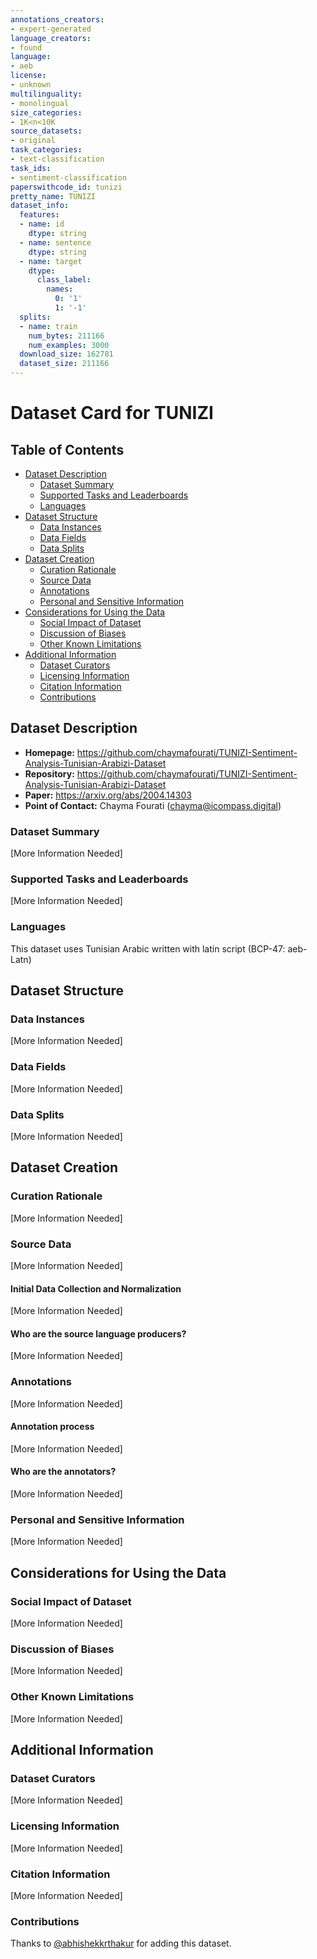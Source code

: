 ```yaml
---
annotations_creators:
- expert-generated
language_creators:
- found
language:
- aeb
license:
- unknown
multilinguality:
- monolingual
size_categories:
- 1K<n<10K
source_datasets:
- original
task_categories:
- text-classification
task_ids:
- sentiment-classification
paperswithcode_id: tunizi
pretty_name: TUNIZI
dataset_info:
  features:
  - name: id
    dtype: string
  - name: sentence
    dtype: string
  - name: target
    dtype:
      class_label:
        names:
          0: '1'
          1: '-1'
  splits:
  - name: train
    num_bytes: 211166
    num_examples: 3000
  download_size: 162781
  dataset_size: 211166
---
```


# Dataset Card for TUNIZI

## Table of Contents
- [Dataset Description](#dataset-description)
  - [Dataset Summary](#dataset-summary)
  - [Supported Tasks and Leaderboards](#supported-tasks-and-leaderboards)
  - [Languages](#languages)
- [Dataset Structure](#dataset-structure)
  - [Data Instances](#data-instances)
  - [Data Fields](#data-fields)
  - [Data Splits](#data-splits)
- [Dataset Creation](#dataset-creation)
  - [Curation Rationale](#curation-rationale)
  - [Source Data](#source-data)
  - [Annotations](#annotations)
  - [Personal and Sensitive Information](#personal-and-sensitive-information)
- [Considerations for Using the Data](#considerations-for-using-the-data)
  - [Social Impact of Dataset](#social-impact-of-dataset)
  - [Discussion of Biases](#discussion-of-biases)
  - [Other Known Limitations](#other-known-limitations)
- [Additional Information](#additional-information)
  - [Dataset Curators](#dataset-curators)
  - [Licensing Information](#licensing-information)
  - [Citation Information](#citation-information)
  - [Contributions](#contributions)

## Dataset Description

- **Homepage:** https://github.com/chaymafourati/TUNIZI-Sentiment-Analysis-Tunisian-Arabizi-Dataset
- **Repository:** https://github.com/chaymafourati/TUNIZI-Sentiment-Analysis-Tunisian-Arabizi-Dataset
- **Paper:** https://arxiv.org/abs/2004.14303
- **Point of Contact:** Chayma Fourati (chayma@icompass.digital)

### Dataset Summary

[More Information Needed]

### Supported Tasks and Leaderboards

[More Information Needed]

### Languages

This dataset uses Tunisian Arabic written with latin script (BCP-47: aeb-Latn)

## Dataset Structure

### Data Instances

[More Information Needed]

### Data Fields

[More Information Needed]

### Data Splits

[More Information Needed]
## Dataset Creation

### Curation Rationale

[More Information Needed]

### Source Data

[More Information Needed]

#### Initial Data Collection and Normalization

[More Information Needed]

#### Who are the source language producers?

[More Information Needed]

### Annotations

[More Information Needed]

#### Annotation process

[More Information Needed]

#### Who are the annotators?

[More Information Needed]

### Personal and Sensitive Information

[More Information Needed]

## Considerations for Using the Data

### Social Impact of Dataset

[More Information Needed]

### Discussion of Biases

[More Information Needed]

### Other Known Limitations

[More Information Needed]

## Additional Information

### Dataset Curators

[More Information Needed]

### Licensing Information

[More Information Needed]

### Citation Information

[More Information Needed]

### Contributions

Thanks to [@abhishekkrthakur](https://github.com/abhishekkrthakur) for adding this dataset.
